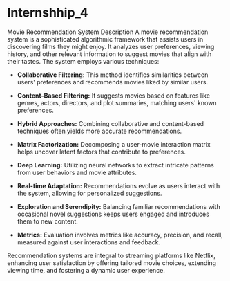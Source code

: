 # Internshhip_4
Movie Recommendation System Description
A movie recommendation system is a sophisticated algorithmic framework that assists users in discovering films they might enjoy. It analyzes user preferences, viewing history, and other relevant information to suggest movies that align with their tastes. The system employs various techniques:

- **Collaborative Filtering:** This method identifies similarities between users' preferences and recommends movies liked by similar users.

- **Content-Based Filtering:** It suggests movies based on features like genres, actors, directors, and plot summaries, matching users' known preferences.

- **Hybrid Approaches:** Combining collaborative and content-based techniques often yields more accurate recommendations.

- **Matrix Factorization:** Decomposing a user-movie interaction matrix helps uncover latent factors that contribute to preferences.

- **Deep Learning:** Utilizing neural networks to extract intricate patterns from user behaviors and movie attributes.

- **Real-time Adaptation:** Recommendations evolve as users interact with the system, allowing for personalized suggestions.

- **Exploration and Serendipity:** Balancing familiar recommendations with occasional novel suggestions keeps users engaged and introduces them to new content.

- **Metrics:** Evaluation involves metrics like accuracy, precision, and recall, measured against user interactions and feedback.

Recommendation systems are integral to streaming platforms like Netflix, enhancing user satisfaction by offering tailored movie choices, extending viewing time, and fostering a dynamic user experience.
